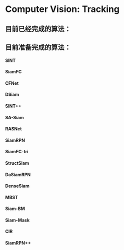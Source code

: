 # Computer Vision: Tracking
## 目前已经完成的算法：

## 目前准备完成的算法：
#### SINT
#### SiamFC
#### CFNet
#### DSiam
#### SINT++
#### SA-Siam
#### RASNet
#### SiamRPN
#### SiamFC-tri
#### StructSiam
#### DaSiamRPN
#### DenseSiam
#### MBST
#### Siam-BM
#### Siam-Mask
#### CIR
#### SiamRPN++

